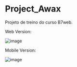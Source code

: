 # Project_Awax


Projeto de treino do curso B7web.




Web Version:




![image](https://user-images.githubusercontent.com/43038221/154108508-64ebf051-62cc-48a5-84a6-f85c87986521.png)







Mobile Version:




![image](https://user-images.githubusercontent.com/43038221/154108630-6cb80cd5-e5c5-42de-8e61-166feb1393c9.png)
